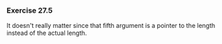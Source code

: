 ### Exercise 27.5

It doesn't really matter since that fifth argument is a pointer to the length instead of the actual length.
